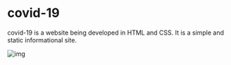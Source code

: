 # covid-19
covid-19 is a website being developed in HTML and CSS. It is a simple and static informational site.

![img](https://user-images.githubusercontent.com/91914773/155212239-81bdd0e5-ee75-4908-a9b9-f535118b447c.JPG)
